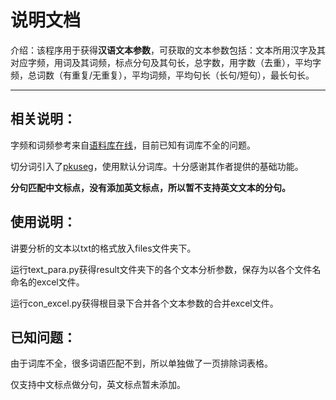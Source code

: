 # 说明文档

介绍：该程序用于获得**汉语文本参数**，可获取的文本参数包括：文本所用汉字及其对应字频，用词及其词频，标点分句及其句长，总字数，用字数（去重），平均字频，总词数（有重复/无重复），平均词频，平均句长（长句/短句），最长句长。

---

## 相关说明：

字频和词频参考来自[语料库在线](http://corpus.zhonghuayuwen.org/index.aspx)，目前已知有词库不全的问题。

切分词引入了[pkuseg](https://github.com/lancopku/pkuseg-python)，使用默认分词库。十分感谢其作者提供的基础功能。

**分句匹配中文标点，没有添加英文标点，所以暂不支持英文文本的分句。**

## 使用说明：
讲要分析的文本以txt的格式放入files文件夹下。

运行text_para.py获得result文件夹下的各个文本分析参数，保存为以各个文件名命名的excel文件。

运行con_excel.py获得根目录下合并各个文本参数的合并excel文件。

## 已知问题：
由于词库不全，很多词语匹配不到，所以单独做了一页排除词表格。

仅支持中文标点做分句，英文标点暂未添加。